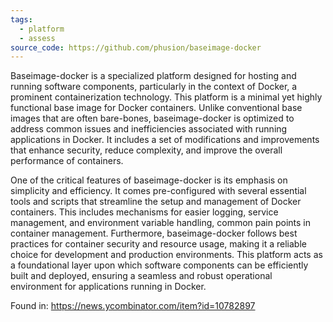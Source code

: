 ```yaml
---
tags:
  - platform
  - assess
source_code: https://github.com/phusion/baseimage-docker
---
```

Baseimage-docker is a specialized platform designed for hosting and running software components, particularly in the context of Docker, a prominent containerization technology. This platform is a minimal yet highly functional base image for Docker containers. Unlike conventional base images that are often bare-bones, baseimage-docker is optimized to address common issues and inefficiencies associated with running applications in Docker. It includes a set of modifications and improvements that enhance security, reduce complexity, and improve the overall performance of containers.

One of the critical features of baseimage-docker is its emphasis on simplicity and efficiency. It comes pre-configured with several essential tools and scripts that streamline the setup and management of Docker containers. This includes mechanisms for easier logging, service management, and environment variable handling, common pain points in container management. Furthermore, baseimage-docker follows best practices for container security and resource usage, making it a reliable choice for development and production environments. This platform acts as a foundational layer upon which software components can be efficiently built and deployed, ensuring a seamless and robust operational environment for applications running in Docker.

Found in: https://news.ycombinator.com/item?id=10782897